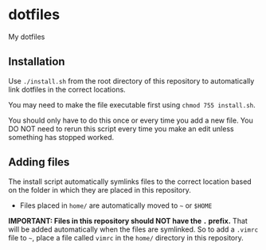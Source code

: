 # dotfiles
My dotfiles

## Installation
Use `./install.sh` from the root directory of this repository to automatically link dotfiles in the correct locations.

You may need to make the file executable first using `chmod 755 install.sh`.

You should only have to do this once or every time you add a new file. You DO NOT need to rerun this script every time you make an edit unless something has stopped worked.

## Adding files
The install script automatically symlinks files to the correct location based on the folder in which they are placed in this repository.

* Files placed in `home/` are automatically moved to `~` or `$HOME`

**IMPORTANT: Files in this repository should NOT have the `.` prefix.** That will be added automatically when the files are symlinked. So to add a `.vimrc` file to `~`, place a file called `vimrc` in the `home/` directory in this repository.

